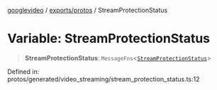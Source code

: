 [googlevideo](../../../README.md) / [exports/protos](../README.md) / StreamProtectionStatus

# Variable: StreamProtectionStatus

> **StreamProtectionStatus**: `MessageFns`\<[`StreamProtectionStatus`](../interfaces/StreamProtectionStatus.md)\>

Defined in: protos/generated/video\_streaming/stream\_protection\_status.ts:12

